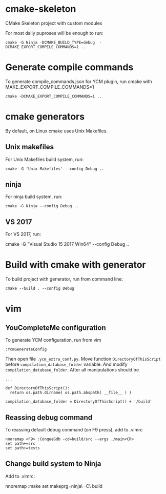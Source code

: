 # cmake-skeleton
CMake Skeleton project with custom modules

For most daily puproses will be enough to run:

    cmake -G Ninja -DCMAKE_BUILD_TYPE=debug  -DCMAKE_EXPORT_COMPILE_COMMANDS=1 ..

# Generate compile commands

To generate compile_commands.json for YCM plugin, run cmake with MAKE_EXPORT_COMPILE_COMMANDS=1

    cmake -DCMAKE_EXPORT_COMPILE_COMMANDS=1 ..

# cmake generators

By default, on Linux cmake uses Unix Makefiles. 

## Unix makefiles

For Unix Makefiles build system, run:

    cmake -G 'Unix Makefiles' --config Debug .. 

## ninja

For ninja build system, run:
    
    cmake -G Ninja --config Debug ..

## VS 2017

For VS 2017, run:

   cmake  -G "Visual Studio 15 2017 Win64" --config Debug ..

# Build with cmake with generator

To build project with generator, run from command line:

    cmake --build . --config Debug



# vim

## YouCompleteMe configuration

To generate YCM configuration, run from vim

    :YcmGenerateConfig

Then open file `.ycm_extra_conf.py`. Move function `DirectoryOfThisScript` before
`compilation_database_folder` variable. And modify `compilation_database_folder`.
After all manipulations should be

    ... 

    def DirectoryOfThisScript():
      return os.path.dirname( os.path.abspath( __file__ ) )

    compilation_database_folder = DirectoryOfThisScript() + '/build'


## Reassing debug command

To reassing default debug command (on F9 press), add to .vimrc
    
    nnoremap <F9> :ConqueGdb -cd=build/src --args ./main<CR>
    set path+=src
    set path+=tests


## Change build system to Ninja

Add to .vimrc:
   
   nnoremap <F8> :make<CR>
   set makeprg=ninja\ -C\ build


